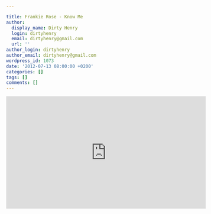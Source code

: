 ```yaml
---

title: Frankie Rose - Know Me
author:
  display_name: Dirty Henry
  login: dirtyhenry
  email: dirtyhenry@gmail.com
  url: ''
author_login: dirtyhenry
author_email: dirtyhenry@gmail.com
wordpress_id: 1073
date: '2012-07-13 08:00:00 +0200'
categories: []
tags: []
comments: []
---
```

<iframe width="540" height="304" src="http://www.youtube.com/embed/vBHjQ2arRIA" frameborder="0" allowfullscreen></iframe>
